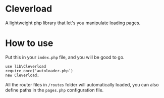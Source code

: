 # Cleverload
A lightweight php library that let's you manipulate loading pages.

# How to use

Put this in your `index.php` file, and you will be good to go.

    use lib\Cleverload
    require_once('autoloader.php`)
    new Cleverload;
    
All the router files in `/routes` folder will automatically loaded, you can also define paths in the `pages.php` configuration file. 
